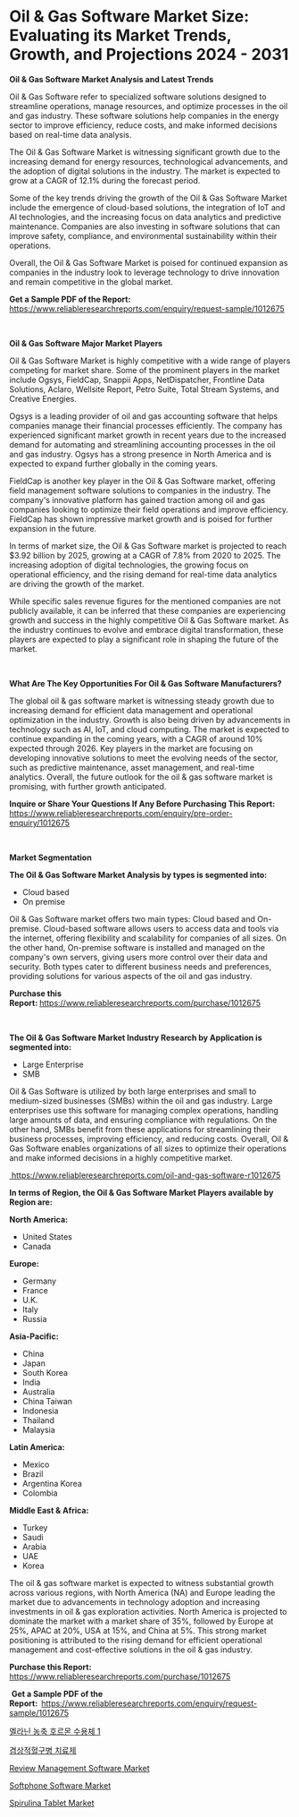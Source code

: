 <p><h1>Oil & Gas Software Market Size: Evaluating its Market Trends, Growth, and Projections 2024 - 2031</h1></p><p><strong>Oil & Gas Software Market Analysis and Latest Trends</strong></p>
<p><p>Oil & Gas Software refer to specialized software solutions designed to streamline operations, manage resources, and optimize processes in the oil and gas industry. These software solutions help companies in the energy sector to improve efficiency, reduce costs, and make informed decisions based on real-time data analysis.</p><p>The Oil & Gas Software Market is witnessing significant growth due to the increasing demand for energy resources, technological advancements, and the adoption of digital solutions in the industry. The market is expected to grow at a CAGR of 12.1% during the forecast period.</p><p>Some of the key trends driving the growth of the Oil & Gas Software Market include the emergence of cloud-based solutions, the integration of IoT and AI technologies, and the increasing focus on data analytics and predictive maintenance. Companies are also investing in software solutions that can improve safety, compliance, and environmental sustainability within their operations.</p><p>Overall, the Oil & Gas Software Market is poised for continued expansion as companies in the industry look to leverage technology to drive innovation and remain competitive in the global market.</p></p>
<p><strong>Get a Sample PDF of the Report:&nbsp;</strong> <a href="https://www.reliableresearchreports.com/enquiry/request-sample/1012675">https://www.reliableresearchreports.com/enquiry/request-sample/1012675</a></p>
<p>&nbsp;</p>
<p><strong>Oil & Gas Software Major Market Players</strong></p>
<p><p>Oil & Gas Software Market is highly competitive with a wide range of players competing for market share. Some of the prominent players in the market include Ogsys, FieldCap, Snappii Apps, NetDispatcher, Frontline Data Solutions, Aclaro, Wellsite Report, Petro Suite, Total Stream Systems, and Creative Energies.</p><p>Ogsys is a leading provider of oil and gas accounting software that helps companies manage their financial processes efficiently. The company has experienced significant market growth in recent years due to the increased demand for automating and streamlining accounting processes in the oil and gas industry. Ogsys has a strong presence in North America and is expected to expand further globally in the coming years.</p><p>FieldCap is another key player in the Oil & Gas Software market, offering field management software solutions to companies in the industry. The company's innovative platform has gained traction among oil and gas companies looking to optimize their field operations and improve efficiency. FieldCap has shown impressive market growth and is poised for further expansion in the future.</p><p>In terms of market size, the Oil & Gas Software market is projected to reach $3.92 billion by 2025, growing at a CAGR of 7.8% from 2020 to 2025. The increasing adoption of digital technologies, the growing focus on operational efficiency, and the rising demand for real-time data analytics are driving the growth of the market.</p><p>While specific sales revenue figures for the mentioned companies are not publicly available, it can be inferred that these companies are experiencing growth and success in the highly competitive Oil & Gas Software market. As the industry continues to evolve and embrace digital transformation, these players are expected to play a significant role in shaping the future of the market.</p></p>
<p>&nbsp;</p>
<p><strong>What Are The Key Opportunities For Oil & Gas Software Manufacturers?</strong></p>
<p><p>The global oil & gas software market is witnessing steady growth due to increasing demand for efficient data management and operational optimization in the industry. Growth is also being driven by advancements in technology such as AI, IoT, and cloud computing. The market is expected to continue expanding in the coming years, with a CAGR of around 10% expected through 2026. Key players in the market are focusing on developing innovative solutions to meet the evolving needs of the sector, such as predictive maintenance, asset management, and real-time analytics. Overall, the future outlook for the oil & gas software market is promising, with further growth anticipated.</p></p>
<p><strong>Inquire or Share Your Questions If Any Before Purchasing This Report:</strong> <a href="https://www.reliableresearchreports.com/enquiry/pre-order-enquiry/1012675">https://www.reliableresearchreports.com/enquiry/pre-order-enquiry/1012675</a></p>
<p>&nbsp;</p>
<p><strong>Market Segmentation</strong></p>
<p><strong>The Oil & Gas Software Market Analysis by types is segmented into:</strong></p>
<p><ul><li>Cloud based</li><li>On premise</li></ul></p>
<p><p>Oil & Gas Software market offers two main types: Cloud based and On-premise. Cloud-based software allows users to access data and tools via the internet, offering flexibility and scalability for companies of all sizes. On the other hand, On-premise software is installed and managed on the company's own servers, giving users more control over their data and security. Both types cater to different business needs and preferences, providing solutions for various aspects of the oil and gas industry.</p></p>
<p><strong>Purchase this Report:&nbsp;</strong><a href="https://www.reliableresearchreports.com/purchase/1012675">https://www.reliableresearchreports.com/purchase/1012675</a></p>
<p>&nbsp;</p>
<p><strong>The Oil & Gas Software Market Industry Research by Application is segmented into:</strong></p>
<p><ul><li>Large Enterprise</li><li>SMB</li></ul></p>
<p><p>Oil & Gas Software is utilized by both large enterprises and small to medium-sized businesses (SMBs) within the oil and gas industry. Large enterprises use this software for managing complex operations, handling large amounts of data, and ensuring compliance with regulations. On the other hand, SMBs benefit from these applications for streamlining their business processes, improving efficiency, and reducing costs. Overall, Oil & Gas Software enables organizations of all sizes to optimize their operations and make informed decisions in a highly competitive market.</p></p>
<p><a href="https://www.reliableresearchreports.com/oil-and-gas-software-r1012675">&nbsp;https://www.reliableresearchreports.com/oil-and-gas-software-r1012675</a></p>
<p><strong>In terms of Region, the Oil & Gas Software Market Players available by Region are:</strong></p>
<p>
    <p> <strong> North America: </strong>
        <ul>
            <li>United States</li>
            <li>Canada</li>
        </ul>
        </p> 
    <p> <strong> Europe: </strong>
        <ul>
            <li>Germany</li>
            <li>France</li>
            <li>U.K.</li>
            <li>Italy</li>
            <li>Russia</li>
        </ul>
        </p> 
    <p> <strong> Asia-Pacific: </strong>
        <ul>
            <li>China</li>
            <li>Japan</li>
            <li>South Korea</li>
            <li>India</li>
            <li>Australia</li>
            <li>China Taiwan</li>
            <li>Indonesia</li>
            <li>Thailand</li>
            <li>Malaysia</li>
        </ul>
        </p> 
    <p> <strong> Latin America: </strong>
        <ul>
            <li>Mexico</li>
            <li>Brazil</li>
            <li>Argentina Korea</li>
            <li>Colombia</li>
        </ul>
        </p> 
    <p> <strong> Middle East & Africa: </strong>
        <ul>
            <li>Turkey</li>
            <li>Saudi</li>
            <li>Arabia</li>
            <li>UAE</li>
            <li>Korea</li>
        </ul>
    </p>
    </p>
<p><p>The oil & gas software market is expected to witness substantial growth across various regions, with North America (NA) and Europe leading the market due to advancements in technology adoption and increasing investments in oil & gas exploration activities. North America is projected to dominate the market with a market share of 35%, followed by Europe at 25%, APAC at 20%, USA at 15%, and China at 5%. This strong market positioning is attributed to the rising demand for efficient operational management and cost-effective solutions in the oil & gas industry.</p></p>
<p><strong>Purchase this Report: </strong><a href="https://www.reliableresearchreports.com/purchase/1012675">https://www.reliableresearchreports.com/purchase/1012675</a></p>
<p>&nbsp;<strong>Get a Sample PDF of the Report:&nbsp;&nbsp;</strong><a href="https://www.reliableresearchreports.com/enquiry/request-sample/1012675">https://www.reliableresearchreports.com/enquiry/request-sample/1012675</a></p>
<p><strong></strong></p>
<p><p><a href="https://github.com/royErdmtyan906778/Market-Research-Report-List-1/blob/main/642862449250.md">멜라닌 농축 호르몬 수용체 1</a></p><p><a href="https://github.com/valroy852/Market-Research-Report-List-1/blob/main/737498049251.md">겸상적혈구병 치료제</a></p><p><a href="https://github.com/kathiaseamanalvaradovlprc2h/Market-Research-Report-List-2/blob/main/review-management-software-market.md">Review Management Software Market</a></p><p><a href="https://github.com/wusalecollins540tpqoz/Market-Research-Report-List-2/blob/main/softphone-software-market.md">Softphone Software Market</a></p><p><a href="https://www.linkedin.com/pulse/spirulina-tablet-market-furnishes-information-share-trends-growth-x3o4e">Spirulina Tablet Market</a></p></p>